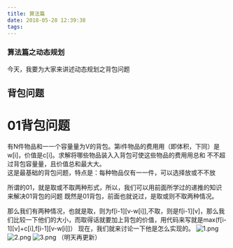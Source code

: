 ```yaml
---
title: 算法篇
date: 2018-05-28 12:39:38
tags:
---
```



### 算法篇之动态规划

今天，我要为大家来讲述动态规划之背包问题

## 背包问题

# 01背包问题

有N件物品和⼀一个容量量为V的背包。第i件物品的费⽤用（即体积，下同）是 w[i]，价值是c[i]。求解将哪些物品装⼊入背包可使这些物品的费⽤用总和 不不超过背包容量量，且价值总和最⼤大。		
这是最基础的背包问题，特点是：每种物品仅有⼀一件，可以选择放或不不放

所谓的01，就是取或不取两种形式，所以，我们可以用前面所学过的递推的知识来解决01背包的问题
既然是01背包，前面也就说过，是取或则不取两种情况。

那么我们有两种情况，也就是取，则为f[i-1][v-w[i]],不取，则是f[i-1][v]，那么我们比较一下他们的大小，而取得话就要加上背包的价值，用代码来写就是max(f[i-1][v]+c[i],f[i-1][v-w[i]]）
现在，我们就来讨论一下他是怎么实现的。
![1.png](https://www.wailian.work/images/2018/06/07/1.png)
![2.png](https://www.wailian.work/images/2018/06/07/2.png)
![3.png](https://www.wailian.work/images/2018/06/07/3.png)
（明天再更新）
